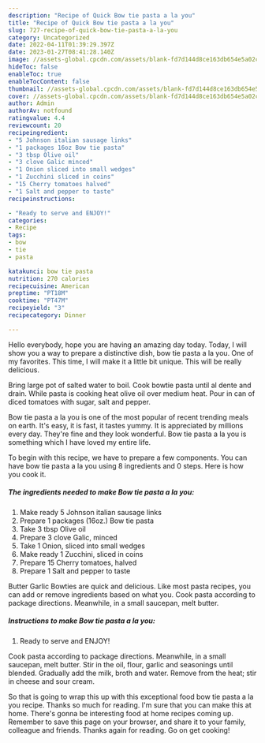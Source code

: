 ```yaml
---
description: "Recipe of Quick Bow tie pasta a la you"
title: "Recipe of Quick Bow tie pasta a la you"
slug: 727-recipe-of-quick-bow-tie-pasta-a-la-you
category: Uncategorized
date: 2022-04-11T01:39:29.397Z
date: 2023-01-27T08:41:28.140Z
image: //assets-global.cpcdn.com/assets/blank-fd7d144d8ce163db654e5a02c40b08a2775adb7897d16e4062681dc7e1b2800f.png
hideToc: false
enableToc: true
enableTocContent: false
thumbnail: //assets-global.cpcdn.com/assets/blank-fd7d144d8ce163db654e5a02c40b08a2775adb7897d16e4062681dc7e1b2800f.png
cover: //assets-global.cpcdn.com/assets/blank-fd7d144d8ce163db654e5a02c40b08a2775adb7897d16e4062681dc7e1b2800f.png
author: Admin
authorAv: notfound
ratingvalue: 4.4
reviewcount: 20
recipeingredient:
- "5 Johnson italian sausage links"
- "1 packages 16oz Bow tie pasta"
- "3 tbsp Olive oil"
- "3 clove Galic minced"
- "1 Onion sliced into small wedges"
- "1 Zucchini sliced in coins"
- "15 Cherry tomatoes halved"
- "1 Salt and pepper to taste"
recipeinstructions:

- "Ready to serve and ENJOY!"
categories:
- Recipe
tags:
- bow
- tie
- pasta

katakunci: bow tie pasta 
nutrition: 270 calories
recipecuisine: American
preptime: "PT18M"
cooktime: "PT47M"
recipeyield: "3"
recipecategory: Dinner

---
```



Hello everybody, hope you are having an amazing day today. Today, I will show you a way to prepare a distinctive dish, bow tie pasta a la you. One of my favorites. This time, I will make it a little bit unique. This will be really delicious.

Bring large pot of salted water to boil. Cook bowtie pasta until al dente and drain. While pasta is cooking heat olive oil over medium heat. Pour in can of diced tomatoes with sugar, salt and pepper.

Bow tie pasta a la you is one of the most popular of recent trending meals on earth. It's easy, it is fast, it tastes yummy. It is appreciated by millions every day. They're fine and they look wonderful. Bow tie pasta a la you is something which I have loved my entire life.


To begin with this recipe, we have to prepare a few components. You can have bow tie pasta a la you using 8 ingredients and 0 steps. Here is how you cook it.

<!--inarticleads1-->

##### The ingredients needed to make Bow tie pasta a la you:

1. Make ready 5 Johnson italian sausage links
1. Prepare 1 packages (16oz.) Bow tie pasta
1. Take 3 tbsp Olive oil
1. Prepare 3 clove Galic, minced
1. Take 1 Onion, sliced into small wedges
1. Make ready 1 Zucchini, sliced in coins
1. Prepare 15 Cherry tomatoes, halved
1. Prepare 1 Salt and pepper to taste


Butter Garlic Bowties are quick and delicious. Like most pasta recipes, you can add or remove ingredients based on what you. Cook pasta according to package directions. Meanwhile, in a small saucepan, melt butter. 

<!--inarticleads2-->

##### Instructions to make Bow tie pasta a la you:


1. Ready to serve and ENJOY!

Cook pasta according to package directions. Meanwhile, in a small saucepan, melt butter. Stir in the oil, flour, garlic and seasonings until blended. Gradually add the milk, broth and water. Remove from the heat; stir in cheese and sour cream. 

So that is going to wrap this up with this exceptional food bow tie pasta a la you recipe. Thanks so much for reading. I'm sure that you can make this at home. There's gonna be interesting food at home recipes coming up. Remember to save this page on your browser, and share it to your family, colleague and friends. Thanks again for reading. Go on get cooking!
